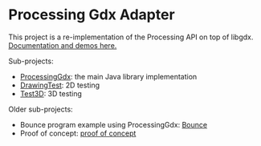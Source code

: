 # Processing Gdx Adapter

This project is a re-implementation of the Processing API on top of libgdx.
[Documentation and demos here.](https://dkessner.github.io/ProcessingGdxAdapter/)

Sub-projects:

- [ProcessingGdx](ProcessingGdx): the main Java library implementation  
- [DrawingTest](DrawingTest): 2D testing
- [Test3D](Test3D): 3D testing


Older sub-projects:
- Bounce program example using ProcessingGdx: [Bounce](Bounce)  
- Proof of concept: [proof of concept](proof_of_concept)  

